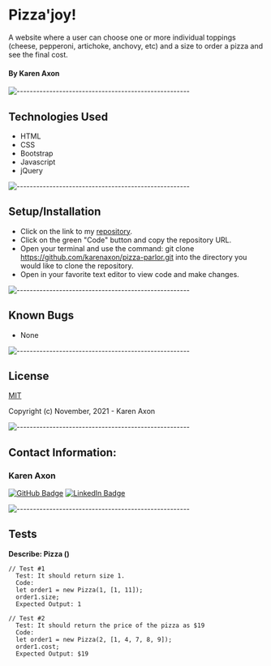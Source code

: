 # Pizza'joy!
A website where a user can choose one or more individual toppings (cheese, pepperoni, artichoke, anchovy, etc) and a size to order a pizza and see the final cost.

#### By Karen Axon

![-----------------------------------------------------](https://raw.githubusercontent.com/andreasbm/readme/master/assets/lines/aqua.png)

## Technologies Used
* HTML
* CSS
* Bootstrap
* Javascript
* jQuery

![-----------------------------------------------------](https://raw.githubusercontent.com/andreasbm/readme/master/assets/lines/aqua.png)

## Setup/Installation 
* Click on the link to my [repository](https://github.com/karenaxon/pizza-parlor.git).
* Click on the green "Code" button and copy the repository URL.
* Open your terminal and use the command: git clone https://github.com/karenaxon/pizza-parlor.git into the directory you would like to clone the repository.
* Open in your favorite text editor to view code and make changes.

![-----------------------------------------------------](https://raw.githubusercontent.com/andreasbm/readme/master/assets/lines/aqua.png)

## Known Bugs
* None

![-----------------------------------------------------](https://raw.githubusercontent.com/andreasbm/readme/master/assets/lines/aqua.png)

## License

[MIT](https://choosealicense.com/licenses/mit/)

Copyright (c) November, 2021 - Karen Axon

![-----------------------------------------------------](https://raw.githubusercontent.com/andreasbm/readme/master/assets/lines/aqua.png)


## Contact Information:

<h3>Karen Axon</h3>

[![GitHub Badge](https://img.shields.io/badge/GitHub-100000?style=for-the-badge&logo=github&logoColor=white)](https://github.com/karenaxon)
[![LinkedIn Badge](https://img.shields.io/badge/LinkedIn-0077B5?style=for-the-badge&logo=linkedin&logoColor=white)](https://www.linkedin.com/in/kaxon)

![-----------------------------------------------------](https://raw.githubusercontent.com/andreasbm/readme/master/assets/lines/aqua.png)


## Tests

**Describe: Pizza ()**

```
// Test #1
  Test: It should return size 1.
  Code: 
  let order1 = new Pizza(1, [1, 11]);
  order1.size;
  Expected Output: 1

// Test #2
  Test: It should return the price of the pizza as $19
  Code: 
  let order1 = new Pizza(2, [1, 4, 7, 8, 9]);
  order1.cost;
  Expected Output: $19
```
